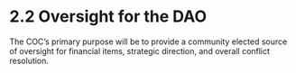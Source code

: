 # 2.2 Oversight for the DAO

The COC’s primary purpose will be to provide a community elected source of oversight for financial items, strategic direction, and overall conflict resolution.
